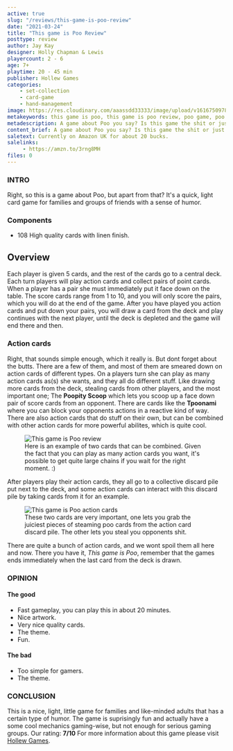 ```yaml
---
active: true
slug: "/reviews/this-game-is-poo-review"
date: "2021-03-24"
title: "This game is Poo Review"
posttype: review
author: Jay Kay
designer: Holly Chapman & Lewis
playercount: 2 - 6
age: 7+
playtime: 20 - 45 min
publisher: Hollew Games
categories: 
    - set-collection
    - card-game
    - hand-management
image: https://res.cloudinary.com/aaassdd33333/image/upload/v1616750978/poo.webp
metakeywords: this game is poo, this game is poo review, poo game, poo card game
metadescription: A game about Poo you say? Is this game the shit or just crap? Let's find out.
content_brief: A game about Poo you say? Is this game the shit or just crap? Let's find out.
saletext: Currently on Amazon UK for about 20 bucks.
salelinks: 
     - https://amzn.to/3rng8MH
files: 0
---
```

### INTRO
Right, so this is a game about Poo, but apart from that? It's a quick, light card game for families and groups of friends with a sense of humor.

### Components
- 108 High quality cards with linen finish. 

## Overview
Each player is given 5 cards, and the rest of the cards go to a central deck.
Each turn players will play action cards and collect pairs of point cards. When a player has a pair she must immediately put it face down on the table. The score cards range from 1 to 10, and you will only score the pairs, which you will do at the end of the game.
After you have played you action cards and put down your pairs, you will draw a card from the deck and play continues with the next player, until the deck is depleted and the game will end there and then.

### Action cards

Right, that sounds simple enough, which it really is. But dont forget about the butts. There are a few of them, and most of them are smeared down on action cards of different types. On a players turn she can play as many action cards as(s) she wants, and they all do different stuff. Like drawing more cards from the deck, stealing cards from other players, and the most important one; The **Poopity Scoop** which lets you scoop up a face down pair of score cards from an opponent. There are cards like the **Tpoonami** where you can block your opponents actions in a reactive kind of way. There are also action cards that do stuff on their own, but can be combined with other action cards for more powerful abilites, which is quite cool.
<figure class="figure">
    <img class="image fit" alt="This game is Poo review" src="https://res.cloudinary.com/aaassdd33333/image/upload/v1616752745/this_game_is_poo2.jpg" >
    </img>
    <figcaption class="figcaption">Here is an example of two cards that can be combined. Given the fact that you can play as many action cards you want, it's possible to get quite large chains if you wait for the right moment. :) </figcaption>
</figure>
After players play their action cards, they all go to a collective discard pile put next to the deck, and some action cards can interact with this discard pile by taking cards from it for an example.

<figure class="figure">
    <img class="image fit" alt="This game is Poo action cards" src="https://res.cloudinary.com/aaassdd33333/image/upload/v1616752745/this_game_is_poo.jpg" >
    </img>
    <figcaption class="figcaption">These two cards are very important, one lets you grab the juiciest pieces of steaming poo cards from the action card discard pile. The other lets you steal you opponents shit. </figcaption>
</figure>

There are quite a bunch of action cards, and we wont spoil them all here and now. There you have it, *This game is Poo*, remember that the games ends immediately when the last card from the deck is drawn.

### OPINION

#### The good
- Fast gameplay, you can play this in about 20 minutes.
- Nice artwork.
- Very nice quality cards.
- The theme.
- Fun.

#### The bad
- Too simple for gamers.
- The theme.

### CONCLUSION
This is a nice, light, little game for families and like-minded adults that has a certain type of humor. The game is suprisingly fun and actually have a some cool mechanics gaming-wise, but not enough for serious gaming groups. Our rating: **7/10**
 For more information about this game please visit <a href="https://www.hollew.co.uk/" rel="nofollow" target="_blank">Hollew Games</a>.

